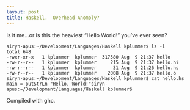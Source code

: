```yaml
---
layout: post
title: Haskell.  Overhead Anomoly?
---
```


Is it me…or is this the heaviest “Hello World!” you’ve ever seen?

    siryn-apus:~/Development/Languages/Haskell kplummer$ ls -l
    total 648
    -rwxr-xr-x   1 kplummer  kplummer  317580 Aug  9 21:37 hello
    -rw-r--r--   1 kplummer  kplummer     215 Aug  9 21:37 hello.hi
    -rw-r--r--   1 kplummer  kplummer      31 Aug  9 21:26 hello.hs
    -rw-r--r--   1 kplummer  kplummer    2008 Aug  9 21:37 hello.o
    siryn-apus:~/Development/Languages/Haskell kplummer$ cat hello.hs
    main = putStrLn "Hello, World!"siryn-apus:~/Development/Languages/Haskell kplummer$ 

Compiled with ghc.
